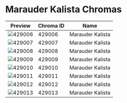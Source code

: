 # Marauder Kalista Chromas



| Preview | Chroma ID | Name |
|---------|-----------|------|
| ![429006](https://raw.communitydragon.org/latest/plugins/rcp-be-lol-game-data/global/default/v1/champion-chroma-images/429/429006.png) | 429006 | Marauder Kalista |
| ![429007](https://raw.communitydragon.org/latest/plugins/rcp-be-lol-game-data/global/default/v1/champion-chroma-images/429/429007.png) | 429007 | Marauder Kalista |
| ![429008](https://raw.communitydragon.org/latest/plugins/rcp-be-lol-game-data/global/default/v1/champion-chroma-images/429/429008.png) | 429008 | Marauder Kalista |
| ![429009](https://raw.communitydragon.org/latest/plugins/rcp-be-lol-game-data/global/default/v1/champion-chroma-images/429/429009.png) | 429009 | Marauder Kalista |
| ![429010](https://raw.communitydragon.org/latest/plugins/rcp-be-lol-game-data/global/default/v1/champion-chroma-images/429/429010.png) | 429010 | Marauder Kalista |
| ![429011](https://raw.communitydragon.org/latest/plugins/rcp-be-lol-game-data/global/default/v1/champion-chroma-images/429/429011.png) | 429011 | Marauder Kalista |
| ![429012](https://raw.communitydragon.org/latest/plugins/rcp-be-lol-game-data/global/default/v1/champion-chroma-images/429/429012.png) | 429012 | Marauder Kalista |
| ![429013](https://raw.communitydragon.org/latest/plugins/rcp-be-lol-game-data/global/default/v1/champion-chroma-images/429/429013.png) | 429013 | Marauder Kalista |